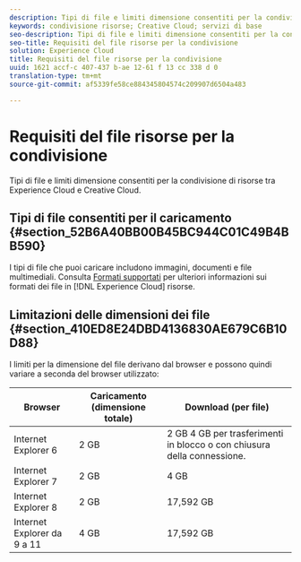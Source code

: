```yaml
---
description: Tipi di file e limiti dimensione consentiti per la condivisione di risorse tra Experience Cloud e Creative Cloud.
keywords: condivisione risorse; Creative Cloud; servizi di base
seo-description: Tipi di file e limiti dimensione consentiti per la condivisione di risorse tra Experience Cloud e Creative Cloud.
seo-title: Requisiti del file risorse per la condivisione
solution: Experience Cloud
title: Requisiti del file risorse per la condivisione
uuid: 1621 accf-c 407-437 b-ae 12-61 f 13 cc 338 d 0
translation-type: tm+mt
source-git-commit: af5339fe58ce884345804574c209907d6504a483

---
```



# Requisiti del file risorse per la condivisione

Tipi di file e limiti dimensione consentiti per la condivisione di risorse tra Experience Cloud e Creative Cloud.

## Tipi di file consentiti per il caricamento {#section_52B6A40BB00B45BC944C01C49B4BB590}

I tipi di file che puoi caricare includono immagini, documenti e file multimediali. Consulta [Formati supportati](https://helpx.adobe.com/experience-manager/brand-portal/using/brand-portal-supported-formats.html) per ulteriori informazioni sui formati dei file in [!DNL Experience Cloud] risorse.

## Limitazioni delle dimensioni dei file {#section_410ED8E24DBD4136830AE679C6B10D88}

I limiti per la dimensione del file derivano dal browser e possono quindi variare a seconda del browser utilizzato:

| Browser | Caricamento (dimensione totale) | Download (per file) |
|--- |--- |--- |
| Internet Explorer 6 | 2 GB | 2 GB  4 GB per trasferimenti in blocco o con chiusura della connessione. |
| Internet Explorer 7 | 2 GB | 4 GB |
| Internet Explorer 8 | 2 GB | 17,592 GB |
| Internet Explorer da 9 a 11 | 4 GB | 17,592 GB |
